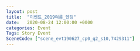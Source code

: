 ```yaml
---
layout: post
title:  "이벤트_2019여름_엔딩"
date:   2020-08-24 12:00:00 +0000
categories: Event
Tags: Story Event
SceneCode: ["scene_evt190627_cp0_q2_s10,7429311"]
---
```

